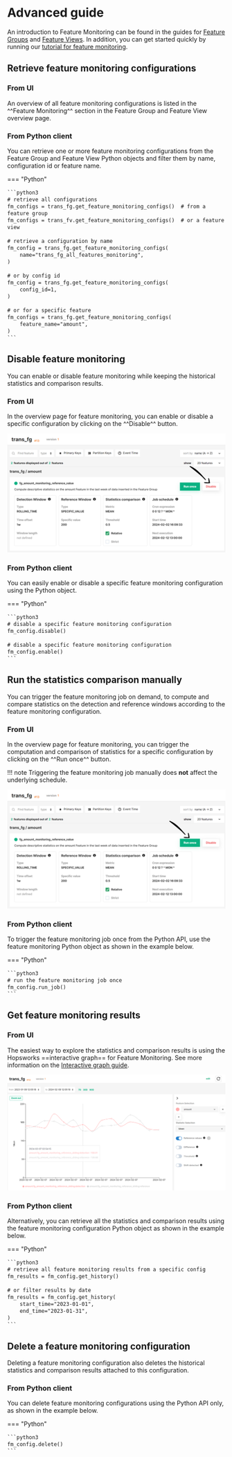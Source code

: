 # Advanced guide

An introduction to Feature Monitoring can be found in the guides for [Feature Groups](../feature_group/feature_monitoring.md) and [Feature Views](../feature_view/feature_monitoring.md). In addition, you can get started quickly by running our [tutorial for feature monitoring](https://github.com/logicalclocks/hopsworks-tutorials/blob/master/integrations/feature-monitoring/feature-monitoring.ipynb).

## Retrieve feature monitoring configurations

### From UI

An overview of all feature monitoring configurations is listed in the ^^Feature Monitoring^^ section in the Feature Group and Feature View overview page. 

### From Python client

You can retrieve one or more feature monitoring configurations from the Feature Group and Feature View Python objects and filter them by name, configuration id or feature name. 

=== "Python"

    ```python3
    # retrieve all configurations
    fm_configs = trans_fg.get_feature_monitoring_configs()  # from a feature group
    fm_configs = trans_fv.get_feature_monitoring_configs()  # or a feature view

    # retrieve a configuration by name
    fm_config = trans_fg.get_feature_monitoring_configs(
        name="trans_fg_all_features_monitoring",
    )

    # or by config id
    fm_config = trans_fg.get_feature_monitoring_configs(
        config_id=1,
    )

    # or for a specific feature
    fm_configs = trans_fg.get_feature_monitoring_configs(
        feature_name="amount",
    )
    ```

## Disable feature monitoring

You can enable or disable feature monitoring while keeping the historical statistics and comparison results.

### From UI

In the overview page for feature monitoring, you can enable or disable a specific configuration by clicking on the ^^Disable^^ button.

![Disable button in a feature monitoring configuration](../../../assets/images/guides/fs/feature_monitoring/fm-config-disable-arrow.png)

### From Python client

You can easily enable or disable a specific feature monitoring configuration using the Python object.

=== "Python"

    ```python3
    # disable a specific feature monitoring configuration
    fm_config.disable()

    # disable a specific feature monitoring configuration
    fm_config.enable()
    ```

## Run the statistics comparison manually

You can trigger the feature monitoring job on demand, to compute and compare statistics on the detection and reference windows according to the feature monitoring configuration.

### From UI

In the overview page for feature monitoring, you can trigger the computation and comparison of statistics for a specific configuration by clicking on the ^^Run once^^ button.

!!! note
    Triggering the feature monitoring job manually does **not** affect the underlying schedule.

![Run once button in a feature monitoring configuration](../../../assets/images/guides/fs/feature_monitoring/fm-config-run-once-arrow.png)

### From Python client

To trigger the feature monitoring job once from the Python API, use the feature monitoring Python object as shown in the example below.

=== "Python"

    ```python3
    # run the feature monitoring job once
    fm_config.run_job()
    ```

## Get feature monitoring results

### From UI

The easiest way to explore the statistics and comparison results is using the Hopsworks ==interactive graph== for Feature Monitoring. See more information on the [Interactive graph guide](interactive_graph.md).

![Visualize statistics on a time series](../../../assets/images/guides/fs/feature_monitoring/fm-reference-plot.png)

### From Python client

Alternatively, you can retrieve all the statistics and comparison results using the feature monitoring configuration Python object as shown in the example below.

=== "Python"

    ```python3
    # retrieve all feature monitoring results from a specific config
    fm_results = fm_config.get_history()

    # or filter results by date
    fm_results = fm_config.get_history(
        start_time="2023-01-01",
        end_time="2023-01-31",
    )
    ```

## Delete a feature monitoring configuration

Deleting a feature monitoring configuration also deletes the historical statistics and comparison results attached to this configuration.

### From Python client

You can delete feature monitoring configurations using the Python API only, as shown in the example below.

=== "Python"

    ```python3
    fm_config.delete()
    ```
